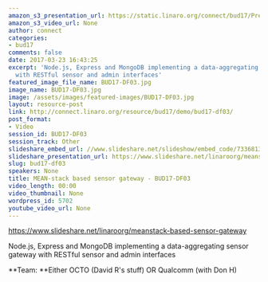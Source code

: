 ```yaml
---
amazon_s3_presentation_url: https://static.linaro.org/connect/bud17/Presentations/BUD17-DF03.pdf
amazon_s3_video_url: None
author: connect
categories:
- bud17
comments: false
date: 2017-03-23 16:43:25
excerpt: 'Node.js, Express and MongoDB implementing a data-aggregating sensor gateway
  with RESTful sensor and admin interfaces'
featured_image_file_name: BUD17-DF03.jpg
image_name: BUD17-DF03.jpg
image: /assets/images/featured-images/BUD17-DF03.jpg
layout: resource-post
link: http://connect.linaro.org/resource/bud17/demo/bud17-df03/
post_format:
- Video
session_id: BUD17-DF03
session_track: Other
slideshare_embed_url: //www.slideshare.net/slideshow/embed_code/73368132
slideshare_presentation_url: https://www.slideshare.net/linaroorg/meanstack-based-sensor-gateway
slug: bud17-df03
speakers: None
title: MEAN-stack based sensor gateway - BUD17-DF03
video_length: 00:00
video_thumbnail: None
wordpress_id: 5702
youtube_video_url: None
---
```


https://www.slideshare.net/linaroorg/meanstack-based-sensor-gateway

Node.js, Express and MongoDB implementing a data-aggregating sensor gateway with RESTful sensor and admin interfaces

**Team: **Either OCTO (David R's stuff) OR Qualcomm (with Don H)
